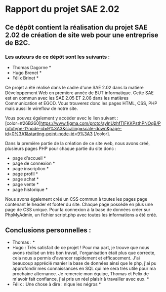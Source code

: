 # Rapport du projet SAE 2.02

## Ce dépôt contient la réalisation du projet SAE 2.02 de création de site web pour une entreprise de B2C.
### Les auteurs de ce dépôt sont les suivants :
* Thomas Dagorne *
* Hugo Brenet *
* Félix Brinet *

<p> Ce projet a été réalisé dans le cadre d'une SAE 2.02 dans la matière Développement Web en première année de BUT informatique. 
Cette SAE est en commun avec les SAE 2.05 ET 2.06 dans les matières Communication et EGOD. Vous trouverez donc les pages HTML, CSS, PHP mais aussi le wireflow de notre site.<p>

Vous pouvez également y accéder avec le lien suivant : [color=#26B260]https://www.figma.com/proto/aylnUzhfTIFKKPsthPNOqB/Prototype-1?node-id=9%3A3&scaling=scale-down&page-id=0%3A1&starting-point-node-id=9%3A3 [/color].

Dans la première partie de la création de ce site web, nous avons créé, plusieurs pages PHP pour chaque partie du site donc : 
* page d'accueil *
* page de connexion *
* page inscription *
* page profil *
* page achat *
* page vente *
* page historique *

Nous avons également créé un CSS commun à toutes les pages page contenant le header et footer du site. Chaque page possède en plus une page de CSS unique. 
Pour la connexion à la base de données créer sur PhpMyAdmin, un fichier script.php avec toutes les informations a été créé.



## Conclusions personnelles :

* Thomas : *
* Hugo   : Très satisfait de ce projet ! Pour ma part, je trouve que nous avons réalisé un très bon travail, l'organisation était plus que correcte, cela nous a permis d'avancer rapidement et efficacement. J'ai beaucoup apprécié manier la base de données ainsi que le php, j'ai pu approfondir mes connaissances en SQL qui me sera très utile pour ma prochaine alternance. Je remercie mon équipe, Thomas et Felix de m'avoir fait confiance, j'ai pris un réel plaisir à travailler avec eux. *
* Félix  : Une chose à dire : nique les négros *
